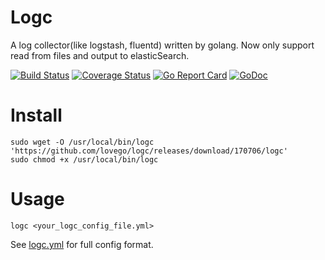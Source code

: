 # Logc
A log collector(like logstash, fluentd) written by golang.
Now only support read from files and output to elasticSearch.

[![Build Status](https://travis-ci.org/lovego/logc.svg?branch=master)](https://travis-ci.org/lovego/logc)
[![Coverage Status](https://img.shields.io/coveralls/github/lovego/logc/master.svg)](https://coveralls.io/github/lovego/logc?branch=master)
[![Go Report Card](https://goreportcard.com/badge/github.com/lovego/logc)](https://goreportcard.com/report/github.com/lovego/logc)
[![GoDoc](https://godoc.org/github.com/lovego/logc?status.svg)](https://godoc.org/github.com/lovego/logc)

# Install

```
sudo wget -O /usr/local/bin/logc 'https://github.com/lovego/logc/releases/download/170706/logc'
sudo chmod +x /usr/local/bin/logc
```

# Usage
```
logc <your_logc_config_file.yml>
```
See <a href="testdata/logc.yml">logc.yml</a> for full config format.


